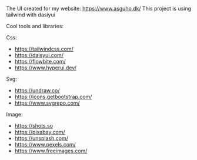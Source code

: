 The UI created for my website: https://www.asguho.dk/
This project is using tailwind with dasiyui

Cool tools and libraries:

Css:
- https://tailwindcss.com/
- https://daisyui.com/
- https://flowbite.com/
- https://www.hyperui.dev/

Svg:
- https://undraw.co/
- https://icons.getbootstrap.com/
- https://www.svgrepo.com/

Image:
- https://shots.so
- https://pixabay.com/
- https://unsplash.com/
- https://www.pexels.com/
- https://www.freeimages.com/
